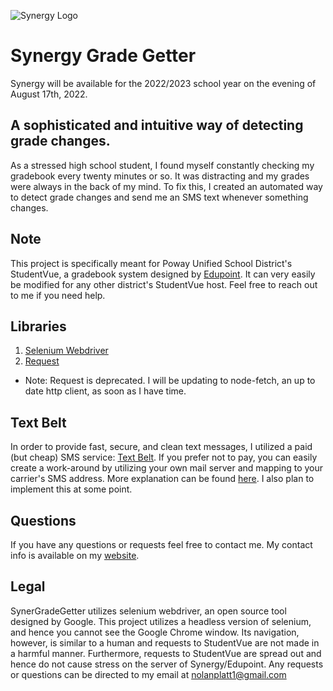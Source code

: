 ![Synergy Logo](https://play-lh.googleusercontent.com/43vg9yqJ6keUxcLmlhILmpAGVG5q1XTpKtkUDMiggTWvzD7j_vi8bdqRI23dWnEy7A)
# Synergy Grade Getter

Synergy will be available for the 2022/2023 school year on the evening of August 17th, 2022.


## A sophisticated and intuitive way of detecting grade changes. 
As a stressed high school student, I found myself constantly checking my gradebook every twenty minutes or so. It was distracting and my grades were always in the back of my mind. To fix this, I created an automated way to detect grade changes and send me an SMS text whenever something changes.


## Note
This project is specifically meant for Poway Unified School District's StudentVue, a gradebook system designed by [Edupoint](https://edupoint.com/). It can very easily be modified for any other district's StudentVue host. Feel free to reach out to me if you need help.

## Libraries
1. [Selenium Webdriver](https://www.npmjs.com/package/selenium-webdriver)
2. [Request](https://www.npmjs.com/package/request)
  - Note: Request is deprecated. I will be updating to node-fetch, an up to date http client, as soon as I have time.
 
## Text Belt
In order to provide fast, secure, and clean text messages, I utilized a paid (but cheap) SMS service: [Text Belt](https://textbelt.com/). 
If you prefer not to pay, you can easily create a work-around by utilizing your own mail server and mapping to your carrier's SMS address. More explanation can be found [here](https://www.npmjs.com/package/textbelt/v/0.0.2). I also plan to implement this at some point.

## Questions
If you have any questions or requests feel free to contact me. My contact info is available on my [website](https://nolanplatt.com).

## Legal
SynerGradeGetter utilizes selenium webdriver, an open source tool designed by Google. This project utilizes a headless version of selenium, and hence you cannot see the Google Chrome window. Its navigation, however, is similar to a human and requests to StudentVue are not made in a harmful manner. Furthermore, requests to StudentVue are spread out and hence do not cause stress on the server of Synergy/Edupoint. Any requests or questions can be directed to my email at nolanplatt1@gmail.com 
